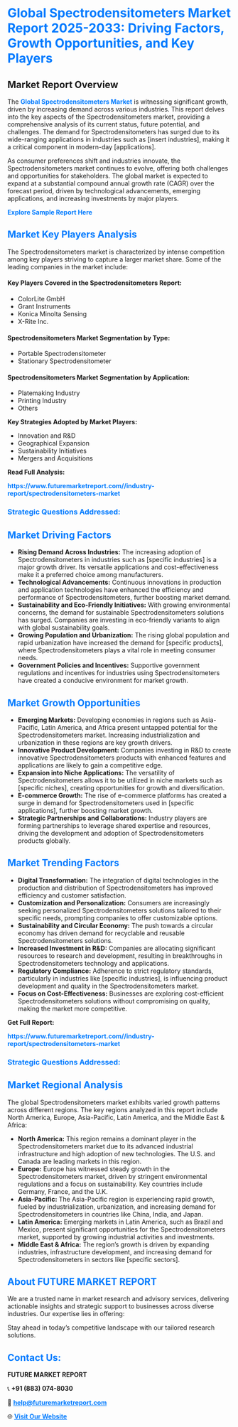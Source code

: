 <h1 style="color: #007BFF;">Global Spectrodensitometers Market Report 2025-2033: Driving Factors, Growth Opportunities, and Key Players</h1>

<section id="overview">
<h2>Market Report Overview</h2>
<p>The <a href="https://www.futuremarketreport.com//industry-report/spectrodensitometers-market" style="color: #007BFF; text-decoration: none;"><strong>Global Spectrodensitometers Market</strong></a> is witnessing significant growth, driven by increasing demand across various industries. This report delves into the key aspects of the Spectrodensitometers market, providing a comprehensive analysis of its current status, future potential, and challenges. The demand for Spectrodensitometers has surged due to its wide-ranging applications in industries such as [insert industries], making it a critical component in modern-day [applications].</p>
<p>As consumer preferences shift and industries innovate, the Spectrodensitometers market continues to evolve, offering both challenges and opportunities for stakeholders. The global market is expected to expand at a substantial compound annual growth rate (CAGR) over the forecast period, driven by technological advancements, emerging applications, and increasing investments by major players.</p>
</section>

<section id="overview">
<p><a href="https://www.futuremarketreport.com//request-sample/reportId=59310" style="color: #007BFF; text-decoration: none;"><strong>Explore Sample Report Here</strong></a></p>
</section>

<section id="key-players">
<h2 style="color: #007BFF;">Market Key Players Analysis</h2>
<p>The Spectrodensitometers market is characterized by intense competition among key players striving to capture a larger market share. Some of the leading companies in the market include:</p>
<h4>Key Players Covered in the Spectrodensitometers Report:</h4>
<ul><li>ColorLite GmbH</li><li>Grant Instruments</li><li>Konica Minolta Sensing</li><li>X-Rite Inc.</li></ul>
<h4>Spectrodensitometers Market Segmentation by Type:</h4>
<ul><li>Portable Spectrodensitometer</li><li>Stationary Spectrodensitometer</li></ul>

<h4>Spectrodensitometers Market Segmentation by Application:</h4>
<ul><li>Platemaking Industry</li><li>Printing Industry</li><li>Others</li></ul>
<p><strong>Key Strategies Adopted by Market Players:</strong></p>
<ul>
<li>Innovation and R&D</li>
<li>Geographical Expansion</li>
<li>Sustainability Initiatives</li>
<li>Mergers and Acquisitions</li>
</ul>
</section>

<section>
<p><strong>Read Full Analysis: </strong></p><a href="https://www.futuremarketreport.com//industry-report/spectrodensitometers-market" style="color: #007BFF; text-decoration: none;"><strong>https://www.futuremarketreport.com//industry-report/spectrodensitometers-market</strong></a>
<h3 style="color: #007BFF;">Strategic Questions Addressed:</h3>
</section>

<section id="driving-factors">
<h2 style="color: #007BFF;">Market Driving Factors</h2>
<ul>
<li><strong>Rising Demand Across Industries:</strong> The increasing adoption of Spectrodensitometers in industries such as [specific industries] is a major growth driver. Its versatile applications and cost-effectiveness make it a preferred choice among manufacturers.</li>
<li><strong>Technological Advancements:</strong> Continuous innovations in production and application technologies have enhanced the efficiency and performance of Spectrodensitometers, further boosting market demand.</li>
<li><strong>Sustainability and Eco-Friendly Initiatives:</strong> With growing environmental concerns, the demand for sustainable Spectrodensitometers solutions has surged. Companies are investing in eco-friendly variants to align with global sustainability goals.</li>
<li><strong>Growing Population and Urbanization:</strong> The rising global population and rapid urbanization have increased the demand for [specific products], where Spectrodensitometers plays a vital role in meeting consumer needs.</li>
<li><strong>Government Policies and Incentives:</strong> Supportive government regulations and incentives for industries using Spectrodensitometers have created a conducive environment for market growth.</li>
</ul>
</section>

<section id="growth-opportunities">
<h2 style="color: #007BFF;">Market Growth Opportunities</h2>
<ul>
<li><strong>Emerging Markets:</strong> Developing economies in regions such as Asia-Pacific, Latin America, and Africa present untapped potential for the Spectrodensitometers market. Increasing industrialization and urbanization in these regions are key growth drivers.</li>
<li><strong>Innovative Product Development:</strong> Companies investing in R&D to create innovative Spectrodensitometers products with enhanced features and applications are likely to gain a competitive edge.</li>
<li><strong>Expansion into Niche Applications:</strong> The versatility of Spectrodensitometers allows it to be utilized in niche markets such as [specific niches], creating opportunities for growth and diversification.</li>
<li><strong>E-commerce Growth:</strong> The rise of e-commerce platforms has created a surge in demand for Spectrodensitometers used in [specific applications], further boosting market growth.</li>
<li><strong>Strategic Partnerships and Collaborations:</strong> Industry players are forming partnerships to leverage shared expertise and resources, driving the development and adoption of Spectrodensitometers products globally.</li>
</ul>
</section>

<section id="trending-factors">
<h2 style="color: #007BFF;">Market Trending Factors</h2>
<ul>
<li><strong>Digital Transformation:</strong> The integration of digital technologies in the production and distribution of Spectrodensitometers has improved efficiency and customer satisfaction.</li>
<li><strong>Customization and Personalization:</strong> Consumers are increasingly seeking personalized Spectrodensitometers solutions tailored to their specific needs, prompting companies to offer customizable options.</li>
<li><strong>Sustainability and Circular Economy:</strong> The push towards a circular economy has driven demand for recyclable and reusable Spectrodensitometers solutions.</li>
<li><strong>Increased Investment in R&D:</strong> Companies are allocating significant resources to research and development, resulting in breakthroughs in Spectrodensitometers technology and applications.</li>
<li><strong>Regulatory Compliance:</strong> Adherence to strict regulatory standards, particularly in industries like [specific industries], is influencing product development and quality in the Spectrodensitometers market.</li>
<li><strong>Focus on Cost-Effectiveness:</strong> Businesses are exploring cost-efficient Spectrodensitometers solutions without compromising on quality, making the market more competitive.</li>
</ul>
</section>

<section>
<p><strong>Get Full Report: </strong></p><a href="https://www.futuremarketreport.com//industry-report/spectrodensitometers-market" style="color: #007BFF; text-decoration: none;"><strong>https://www.futuremarketreport.com//industry-report/spectrodensitometers-market</strong></a>
<h3 style="color: #007BFF;">Strategic Questions Addressed:</h3>
</section>


<section id="regional-analysis">
<h2 style="color: #007BFF;">Market Regional Analysis</h2>
<p>The global Spectrodensitometers market exhibits varied growth patterns across different regions. The key regions analyzed in this report include North America, Europe, Asia-Pacific, Latin America, and the Middle East & Africa:</p>
<ul>
<li><strong>North America:</strong> This region remains a dominant player in the Spectrodensitometers market due to its advanced industrial infrastructure and high adoption of new technologies. The U.S. and Canada are leading markets in this region.</li>
<li><strong>Europe:</strong> Europe has witnessed steady growth in the Spectrodensitometers market, driven by stringent environmental regulations and a focus on sustainability. Key countries include Germany, France, and the U.K.</li>
<li><strong>Asia-Pacific:</strong> The Asia-Pacific region is experiencing rapid growth, fueled by industrialization, urbanization, and increasing demand for Spectrodensitometers in countries like China, India, and Japan.</li>
<li><strong>Latin America:</strong> Emerging markets in Latin America, such as Brazil and Mexico, present significant opportunities for the Spectrodensitometers market, supported by growing industrial activities and investments.</li>
<li><strong>Middle East & Africa:</strong> The region’s growth is driven by expanding industries, infrastructure development, and increasing demand for Spectrodensitometers in sectors like [specific sectors].</li>
</ul>
</section>

<footer>
<h2 style="color: #007BFF;">About FUTURE MARKET REPORT</h2>
<p>We are a trusted name in market research and advisory services, delivering actionable insights and strategic support to businesses across diverse industries. Our expertise lies in offering:</p>

<p>Stay ahead in today’s competitive landscape with our tailored research solutions.</p>

<h2 style="color: #007BFF;">Contact Us:</h2>
<p><strong>FUTURE MARKET REPORT</strong></p>
<p>📞 <strong>+91 (883) 074-8030</strong></p>
<p>📧 <strong><a href="mailto:help@futuremarketreport.com" style="color: #007BFF;">help@futuremarketreport.com</a></strong></p>
<p>🌐 <strong><a href="https://www.futuremarketreport.com/" style="color: #007BFF;">Visit Our Website</a></strong></p>
</footer>